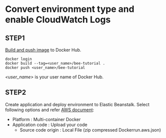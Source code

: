 # Convert environment type and enable CloudWatch Logs

## STEP1
[Build and push image](https://qiita.com/moru3/items/32931813db81d891effb) to Docker Hub.

```
docker login
docker build --tag=<user_name>/bee-tutorial .
docker push <user_name>/bee-tutorial
```

*<user_name>* is your user name of Docker Hub.

## STEP2
Create application and deploy environment to Elastic Beanstalk.
Select following options and refer [AWS document](https://docs.aws.amazon.com/elasticbeanstalk/latest/dg/create_deploy_docker_ecstutorial.html#create_deploy_docker_ecstutorial_deploy):

- Platform : Multi-container Docker
- Application code : Upload your code
  - Source code origin : Local File (zip compressed Dockerrun.aws.json)

